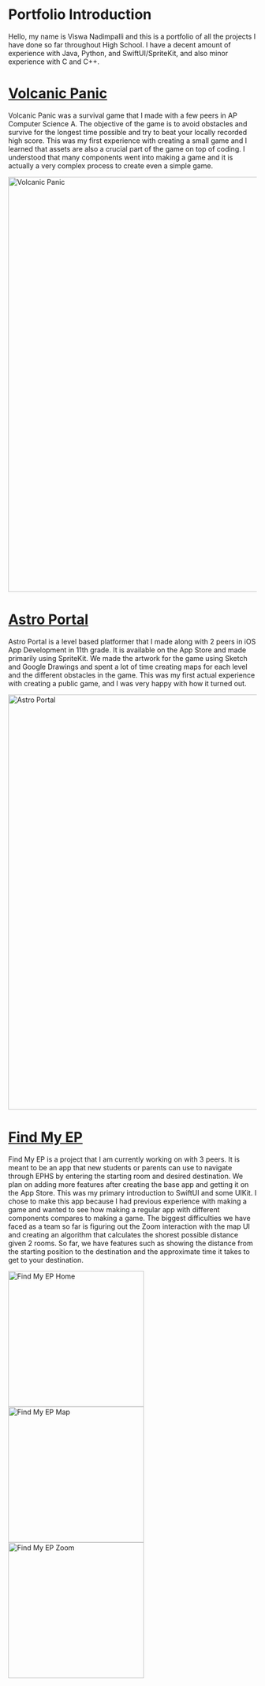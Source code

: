 # Portfolio Introduction
Hello, my name is Viswa Nadimpalli and this is a portfolio of all the projects I have done so far throughout High School. I have a decent amount of experience with Java, Python, and SwiftUI/SpriteKit, and also minor experience with C and C++.

# [Volcanic Panic](https://github.com/EPHS-Java-2020/final-post-ap-project-2020-team-idk-name)
Volcanic Panic was a survival game that I made with a few peers in AP Computer Science A. The objective of the game is to avoid obstacles and survive for the longest time possible and try to beat your locally recorded high score. This was my first experience with creating a small game and I learned that assets are also a crucial part of the game on top of coding. I understood that many components went into making a game and it is actually a very complex process to create even a simple game.

<img width="841" alt="Volcanic Panic" src="https://user-images.githubusercontent.com/61218888/162235111-7b86611d-706d-4537-8a85-6ec13b445e18.png">


# [Astro Portal](https://github.com/EPHS-iOS/Astro-Portal)
Astro Portal is a level based platformer that I made along with 2 peers in iOS App Development in 11th grade. It is available on the App Store and made primarily using SpriteKit. We made the artwork for the game using Sketch and Google Drawings and spent a lot of time creating maps for each level and the different obstacles in the game. This was my first actual experience with creating a public game, and I was very happy with how it turned out.

<img width="841" alt="Astro Portal" src="https://user-images.githubusercontent.com/61218888/162235346-48856280-57e8-4d04-8980-ed009cf8e082.png">


# [Find My EP](https://github.com/sarthyparty/Find-My-EP)
Find My EP is a project that I am currently working on with 3 peers. It is meant to be an app that new students or parents can use to navigate through EPHS by entering the starting room and desired destination. We plan on adding more features after creating the base app and getting it on the App Store. This was my primary introduction to SwiftUI and some UIKit. I chose to make this app because I had previous experience with making a game and wanted to see how making a regular app with different components compares to making a game. The biggest difficulties we have faced as a team so far is figuring out the Zoom interaction with the map UI and creating an algorithm that calculates the shorest possible distance given 2 rooms. So far, we have features such as showing the distance from the starting position to the destination and the approximate time it takes to get to your destination.

<p float="left">
<img width = "275" alt= "Find My EP Home" src="https://user-images.githubusercontent.com/61218888/162236375-e12c4bf6-23b8-4c85-86ef-03f803c683bb.png">
<img width = "275" alt = "Find My EP Map" src="https://user-images.githubusercontent.com/61218888/162236618-ce64486c-a0e2-425c-a50f-5967d4af0b81.png">
<img width = "275" alt = "Find My EP Zoom" src="https://user-images.githubusercontent.com/61218888/162236875-c1e418aa-1510-4259-975d-761b99235e04.png">
</p>
